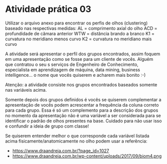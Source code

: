 # Atividade prática 03

Utilizar o arquivo anexo para encontrar os perfis de olhos (clustering) baseado nas respectivas medidas:
AL = comprimento axial do olho
ACD = profundidade de câmara anterior
WTW = distância brando a branco
K1 = curvatura no meridiano menos curvo
K2 = curvatura no meridiano mais curvo

A atividade será apresentar o perfil dos grupos encontrados, assim foquem em uma apresentação como se fosse para um cliente de vocês. Alguém que contratou o seu s serviços de Engenheiro de Conhecimento, especialista em aprendizagem de máquina, data mining, business intelligence... o nome que vocês quiserem e acharem mais bonito :-)

Atenção: a atividade consiste nos grupos encontrados baseados somente nas variáveis acima.

Somente depois dos grupos definidos é vocês se quiserem complementar a apresentação de vocês podem acrescentar a frequência da coluna correto para cada grupo. Essa é só um complemento para a descrição dos grupos no momento da apresentação não é uma variável a ser considerada para se identificar o padrão de olhos presentes na base. Cuidado para não usar isso e confundir a ideia de grupo com classe!

Se quiserem entender melhor o que corresponde cada variável listada acima fisicamente/anatomicamente no olho podem usar a referência:

- https://www.draandreia.com.br/?page_id=1027
- https://www.draandreia.com.br/wp-content/uploads/2017/09/biom4.png
